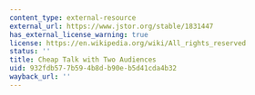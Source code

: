 ```yaml
---
content_type: external-resource
external_url: https://www.jstor.org/stable/1831447
has_external_license_warning: true
license: https://en.wikipedia.org/wiki/All_rights_reserved
status: ''
title: Cheap Talk with Two Audiences
uid: 932fdb57-7b59-4b8d-b90e-b5d41cda4b32
wayback_url: ''
---
```

